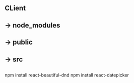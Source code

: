 ## CLient
## -> node_modules
## -> public
## -> src
## 

npm install react-beautiful-dnd
npm install react-datepicker
